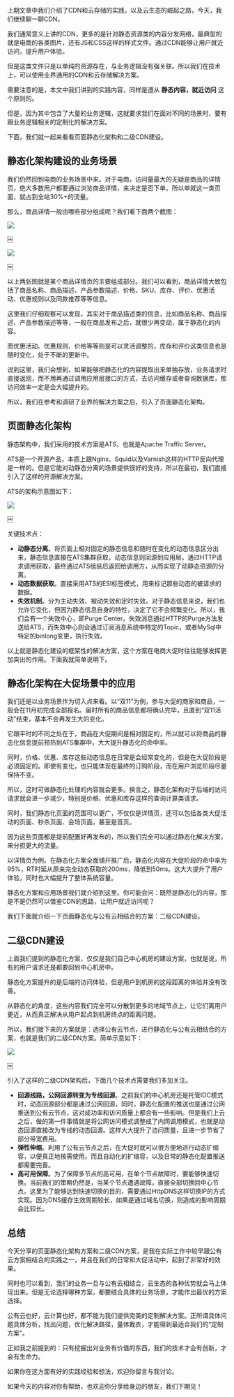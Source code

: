 上期文章中我们介绍了CDN和云存储的实践，以及云生态的崛起之路，今天，我们继续聊一聊CDN。

我们通常意义上讲的CDN，更多的是针对静态资源类的内容分发网络，最典型的就是电商的各类图片，还有JS和CSS这样的样式文件。通过CDN能够让用户就近访问，提升用户体验。

但是这类文件只是以单纯的资源存在，与业务逻辑没有强关联。所以我们在技术上，可以使用业界通用的CDN和云存储解决方案。

需要注意的是，本文中我们讲到的实践内容，同样是遵从 **静态内容，就近访问** 这个原则的。

但是，因为其中包含了大量的业务逻辑，这就要求我们在面对不同的场景时，要有跟业务逻辑相关的定制化的解决方案。

下面，我们就一起来看看页面静态化架构和二级CDN建设。

## 静态化架构建设的业务场景

我们仍然回到电商的业务场景中来。对于电商，访问量最大的无疑是商品的详情页，绝大多数用户都要通过浏览商品详情，来决定是否下单。所以单就这一类页面，就占到全站30%+的流量。

那么，商品详情一般由哪些部分组成呢？我们看下面两个截图：

![](https://static001.geekbang.org/resource/image/4c/c0/4c327a6e6525eb2f9b09777f419079c0.jpg?wh=814*578)

￼

![](https://static001.geekbang.org/resource/image/6e/5e/6ea58723cbdb099c464c2fefbc0c915e.jpg?wh=599*397)

￼

以上两张图就是某个商品详情页的主要组成部分。我们可以看到，商品详情大致包括了商品名称、商品描述、产品参数描述、价格、SKU、库存、评价、优惠活动、优惠规则以及同款推荐等等信息。

这里我们仔细观察可以发现，其实对于商品描述类的信息，比如商品名称、商品描述、产品参数描述等等，一般在商品发布之后，就很少再变动，属于静态化的内容。

而优惠活动、优惠规则、价格等等则是可以灵活调整的，库存和评价这类信息也是随时变化，处于不断的更新中。

说到这里，我们会想到，如果能够把静态化的内容提取出来单独存放，业务请求时直接返回，而不用再通过调用应用层接口的方式，去访问缓存或者查询数据库，那访问效率一定是会大幅提升的。

所以，我们在参考和调研了业界的解决方案之后，引入了页面静态化架构。

## 页面静态化架构

静态架构中，我们采用的技术方案是ATS，也就是Apache Traffic Server。

ATS是一个开源产品，本质上跟Nginx、Squid以及Varnish这样的HTTP反向代理是一样的。但是它能对动静态分离的场景提供很好的支持，所以在最初，我们直接引入了这样的开源解决方案。

ATS的架构示意图如下：

![](https://static001.geekbang.org/resource/image/0a/78/0a2408b31741ee0db09e2f7483c13878.jpg?wh=385*318)

￼

关键技术点：

- **动静态分离**。将页面上相对固定的静态信息和随时在变化的动态信息区分出来，静态信息直接在ATS集群获取，动态信息则回源到应用层。通过HTTP请求调用获取，最终通过ATS组装后返回给调用方，从而实现了动静态资源的分离。
- **动态数据获取**。直接采用ATS的ESI标签模式，用来标记那些动态的被请求的数据。
- **失效机制**。分为主动失效、被动失效和定时失效。对于静态信息来说，我们也允许它变化，但因为静态信息自身的特性，决定了它不会频繁变化。所以，我们会有一个失效中心，即Purge Center。失效消息通过HTTP的Purge方法发送给ATS，而失效中心则会通过订阅消息系统中特定的Topic，或者MySql中特定的binlong变更，执行失效。

以上就是静态化建设的框架性的解决方案，这个方案在电商大促时往往能够发挥更加突出的作用。下面我就简单说明下。

## 静态化架构在大促场景中的应用

我们还是以业务场景作为切入点来看。以“双11”为例，参与大促的商家和商品，一般会在11月初完成全部报名。届时所有的商品信息都将确认完毕，且直到“双11活动"结束，基本不会再发生大的变化。

它跟平时的不同之处在于，商品在大促期间是相对固定的，所以就可以将商品的静态化信息提前预热到ATS集群中，大大提升静态化的命中率。

同时，价格、优惠、库存这些动态信息在日常是会经常变化的，但是在大促阶段是必须固定的。即使有变化，也只能体现在最终的订购阶段，而在用户浏览阶段尽量保持不变。

所以，这时可做静态化处理的内容就会更多。换言之，静态化架构对于后端的访问请求就会进一步减少，特别是价格、优惠和库存这样的查询计算类请求。

同时，我们静态化页面的范围可以更广，不仅仅是详情页，还可以包括各类大促活动的页面、秒杀页面、会场页面，甚至是首页。

因为这些页面都是提前配置好再发布的，所以我们完全可以通过静态化解决方案，来分担更大的流量。

以详情页为例。在静态化方案全面铺开推广后，静态化内容在大促阶段的命中率为95%，RT时延从原来完全动态获取的200ms，降低到50ms。这大大提升了用户体验，同时也大幅提升了整体系统容量。

静态化方案和应用场景我们就介绍到这里。你可能会问：既然是静态化的内容，那是不是仍然可以借鉴CDN的思路，让用户就近访问呢？

我们下面就介绍一下页面静态化与公有云相结合的方案：二级CDN建设。

## 二级CDN建设

上面我们提到的静态化方案，仅仅是我们自己中心机房的建设方案，也就是说，所有的用户请求还是都要回到中心机房中。

静态化方案提升的是后端的访问体验，但是用户到机房的这段距离的体验并没有改善。

从静态化的角度，这些内容我们完全可以分散到更多的地域节点上，让它们离用户更近，从而真正解决从用户起点到机房终点的距离问题。

所以，我们接下来的方案就是：选择公有云节点，进行静态化与公有云相结合的方案，也就是我们的二级CDN方案。简单示意如下：

![](https://static001.geekbang.org/resource/image/ee/76/ee0ca7f26d73f407a0ebb3bb55284076.jpg?wh=477*381)

￼

引入了这样的二级CDN架构后，下面几个技术点需要我们多加关注。

- **回源线路，公网回源转变为专线回源**。之前我们的中心机房还是托管IDC模式时，动态回源部分都是通过公网回源，同时，静态化配置的推送也是通过公网推送到公有云节点，这对成功率和访问质量上都会有一些影响。但是我们上云之后，做的第一件事情就是将公网访问模式调整成了内网调用模式，也就是动态回源直接改为专线的动态回源。这样大大提升了访问质量，且进一步节省了部分带宽费用。
- **弹性伸缩**。利用了公有云节点之后，在大促时就可以很方便地进行动态扩缩容，以便真正地按需使用。而且自动化的扩缩容，以及日常的静态化配置推送都需要完善。
- **高可用保障**。为了保障多节点的高可用，在单个节点故障时，要能够快速切换。当前我们的策略仍然是，当某个节点遭遇故障，直接全部切换回中心节点。这里为了能够达到快速切换的目的，需要通过HttpDNS这样切换IP的方式实现。因为DNS缓存生效周期较长，如果是通过域名切换，则造成的影响周期会比较长。

## 总结

今天分享的页面静态化架构方案和二级CDN方案，是我在实际工作中较早跟公有云方案相结合的实践之一，并且在我们的日常和大促活动中，起到了非常好的效果。

同时也可以看到，我们的业务一旦与公有云相结合，云生态的各种优势就会马上体现出来。但是无论选择哪种方案，都要结合具体的业务场景，才能作出最优的方案选择。

公有云也好，云计算也好，都不能为我们提供完美的定制解决方案。正所谓具体问题具体分析，找出问题，优化解决路径，量体裁衣，才能得到最适合我们的“定制方案”。

正如我之前提到的：只有挖掘出对业务有价值的东西，我们的技术才会有创新，才会有生命力。

如果你在这方面有好的实践经验和想法，欢迎你留言与我讨论。

如果今天的内容对你有帮助，也欢迎你分享给身边的朋友，我们下期见！